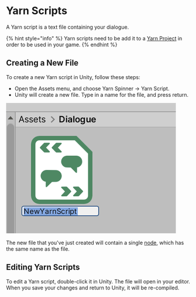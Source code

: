 # Yarn Scripts

A Yarn script is a text file containing your dialogue. 

{% hint style="info" %}
Yarn scripts need to be add it to a [Yarn Project](yarn-projects.md) in order to be used in your game.
{% endhint %}

## Creating a New File

To create a new Yarn script in Unity, follow these steps:

* Open the Assets menu, and choose Yarn Spinner -&gt; Yarn Script.
* Unity will create a new file. Type in a name for the file, and press return.

![Creating a new Yarn script.](../../.gitbook/assets/yarn-spinner-unity-creating-yarn-script.png)

The new file that you've just created will contain a single [node](../../getting-started/writing-in-yarn/lines-nodes-and-options.md#writing-nodes-in-plain-text), which has the same name as the file.

## Editing Yarn Scripts

To edit a Yarn script, double-click it in Unity.  The file will open in your editor. When you save your changes and return to Unity, it will be re-compiled.

